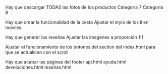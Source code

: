Hay que descargar TODAS las fotos de los productos
    Categoria 7
    Categoria 8

Hay que crear la funcionalidad de la cesta
    Ajustar el style de los li en moviles

Hay que generar las reseñas
    Ajustar las imagenes a proporción 1:1

Ajustar el funcionamiento de los botones del section del index.html para que se actualicen con el scroll

Hay que acabar las páginas del footer
    api.html
    ayuda.html
    devoluciones.html
    reseñas.html
